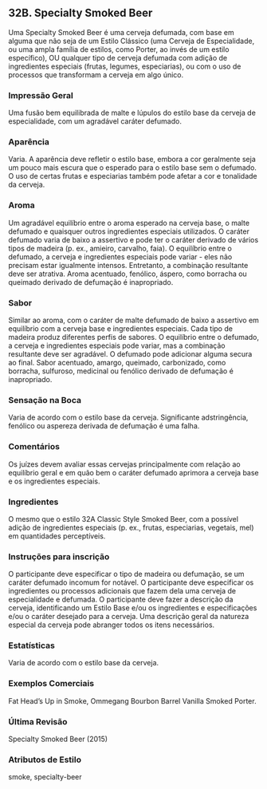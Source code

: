 ## 32B. Specialty Smoked Beer

Uma Specialty Smoked Beer é uma cerveja defumada, com base em alguma que não seja de um Estilo Clássico (uma Cerveja de Especialidade, ou uma ampla família de estilos, como Porter, ao invés de um estilo específico), OU qualquer tipo de cerveja defumada com adição de ingredientes especiais (frutas, legumes, especiarias), ou com o uso de processos que transformam a cerveja em algo único.

### Impressão Geral

Uma fusão bem equilibrada de malte e lúpulos do estilo base da cerveja de especialidade, com um agradável caráter defumado.

### Aparência

Varia. A aparência deve refletir o estilo base, embora a cor geralmente seja um pouco mais escura que o esperado para o estilo base sem o defumado. O uso de certas frutas e especiarias também pode afetar a cor e tonalidade da cerveja.

### Aroma

Um agradável equilíbrio entre o aroma esperado na cerveja base, o malte defumado e quaisquer outros ingredientes especiais utilizados. O caráter defumado varia de baixo a assertivo e pode ter o caráter derivado de vários tipos de madeira (p. ex., amieiro, carvalho, faia). O equilíbrio entre o defumado, a cerveja e ingredientes especiais pode variar - eles não precisam estar igualmente intensos. Entretanto, a combinação resultante deve ser atrativa. Aroma acentuado, fenólico, áspero, como borracha ou queimado derivado de defumação é inapropriado.

### Sabor

Similar ao aroma, com o caráter de malte defumado de baixo a assertivo em equilíbrio com a cerveja base e ingredientes especiais. Cada tipo de madeira produz diferentes perfis de sabores. O equilíbrio entre o defumado, a cerveja e ingredientes especiais pode variar, mas a combinação resultante deve ser agradável. O defumado pode adicionar alguma secura ao final. Sabor acentuado, amargo, queimado, carbonizado, como borracha, sulfuroso, medicinal ou fenólico derivado de defumação é inapropriado.

### Sensação na Boca

Varia de acordo com o estilo base da cerveja. Significante adstringência, fenólico ou aspereza derivada de defumação é uma falha.

### Comentários

Os juízes devem avaliar essas cervejas principalmente com relação ao equilíbrio geral e em quão bem o caráter defumado aprimora a cerveja base e os ingredientes especiais.

### Ingredientes

O mesmo que o estilo 32A Classic Style Smoked Beer, com a possível adição de ingredientes especiais (p. ex., frutas, especiarias, vegetais, mel) em quantidades perceptíveis.

### Instruções para inscrição

O participante deve especificar o tipo de madeira ou defumação, se um caráter defumado incomum for notável. O participante deve especificar os ingredientes ou processos adicionais que fazem dela uma cerveja de especialidade e defumada. O participante deve fazer a descrição da cerveja, identificando um Estilo Base e/ou os ingredientes e especificações e/ou o caráter desejado para a cerveja. Uma descrição geral da natureza especial da cerveja pode abranger todos os itens necessários.

### Estatísticas

Varia de acordo com o estilo base da cerveja.

### Exemplos Comerciais

Fat Head’s Up in Smoke, Ommegang Bourbon Barrel Vanilla Smoked Porter.

### Última Revisão

Specialty Smoked Beer (2015)

### Atributos de Estilo

smoke, specialty-beer
